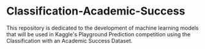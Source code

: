 # Classification-Academic-Success
This repository is dedicated to the development of machine learning models that will be used in Kaggle's Playground Prediction competition using the Classification with an Academic Success Dataset. 
